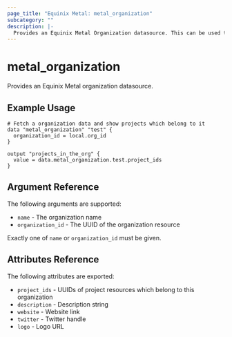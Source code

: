 ```yaml
---
page_title: "Equinix Metal: metal_organization"
subcategory: ""
description: |-
  Provides an Equinix Metal Organization datasource. This can be used to read existing Organizations.
---
```


# metal_organization

Provides an Equinix Metal organization datasource.

## Example Usage

```hcl
# Fetch a organization data and show projects which belong to it
data "metal_organization" "test" {
  organization_id = local.org_id
}

output "projects_in_the_org" {
  value = data.metal_organization.test.project_ids
}
```

## Argument Reference

The following arguments are supported:

* `name` - The organization name
* `organization_id` - The UUID of the organization resource

Exactly one of `name` or `organization_id` must be given.

## Attributes Reference

The following attributes are exported:

* `project_ids` - UUIDs of project resources which belong to this organization
* `description` - Description string
* `website` - Website link
* `twitter` - Twitter handle
* `logo` - Logo URL
